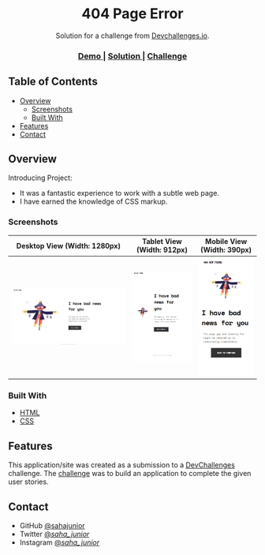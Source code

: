 <h1 align="center">404 Page Error</h1>

<div align="center">
   Solution for a challenge from  <a href="http://devchallenges.io" target="_blank">Devchallenges.io</a>.
</div>

<div align="center">
  <h3>
    <a href="https://nifty-colden-90cfe2.netlify.app/" target="_blank">
      Demo
    </a>
    <span> | </span>
    <a href="https://devchallenges.io/solutions/YXUjoHdw44tm9ZO9yyyX" target="_blank">
      Solution
    </a>
    <span> | </span>
    <a href="https://devchallenges.io/challenges/wBunSb7FPrIepJZAg0sY" target="_blank">
      Challenge
    </a>
  </h3>
</div>

## Table of Contents

- [Overview](#overview)
  - [Screenshots](#screenshots)
  - [Built With](#built-with)
- [Features](#features)
- [Contact](#contact)

## Overview

Introducing Project:

- It was a fantastic experience to work with a subtle web page.
- I have earned the knowledge of CSS markup.

### Screenshots

| Desktop View (Width: 1280px)                             | Tablet View (Width: 912px)                                     | Mobile View (Width: 390px)                                     |
| -------------------------------------------------------- | -------------------------------------------------------------- | -------------------------------------------------------------- |
| ![Desktop View (1280px)](./Attachments/Desktop_View.PNG) | ![Surface Pro 7 View (912px)](./Attachments/Surface_Pro_7.PNG) | ![iPhone 12 Pro View (390px)](./Attachments/iPhone_12_Pro.PNG) |

### Built With

- [HTML](https://html.com/)
- [CSS](https://developer.mozilla.org/en-US/docs/Web/CSS)

## Features

This application/site was created as a submission to a [DevChallenges](https://devchallenges.io/challenges) challenge. The [challenge](https://devchallenges.io/challenges/wBunSb7FPrIepJZAg0sY) was to build an application to complete the given user stories.

## Contact

- GitHub [@sahajunior](https://github.com/sahajunior)
- Twitter [@_saha_junior_](https://twitter.com/_saha_junior_)
- Instagram [@_saha_junior_](https://instagram.com/_saha_junior_)
